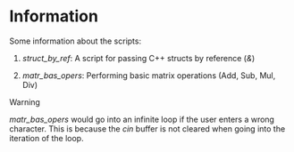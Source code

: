 # Information

Some information about the scripts: 

1. *struct_by_ref*: A script for passing C++ structs by reference (*&*)

2. *matr_bas_opers*: Performing basic matrix operations (Add, Sub, Mul, Div)



> [!WARNING]
> *matr_bas_opers* would go into an infinite loop if the user enters a wrong character. This is because the *cin* buffer is not cleared when going into the iteration of the loop.  
